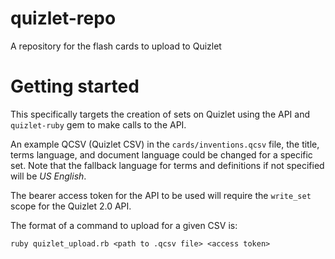 quizlet-repo
============

A repository for the flash cards to upload to Quizlet


Getting started
===============


This specifically targets the creation of sets on Quizlet using the API and `quizlet-ruby` gem to make calls to the API.

An example QCSV (Quizlet CSV) in the `cards/inventions.qcsv` file, the title, terms language, and document language could be changed for a specific set. Note that the fallback language for terms and definitions if not specified will be _US English_. 

The bearer access token for the API to be used will require the `write_set` scope for the Quizlet 2.0 API.

The format of a command to upload for a given CSV is:

    ruby quizlet_upload.rb <path to .qcsv file> <access token>
